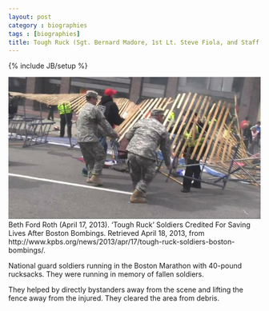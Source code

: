 ```yaml
---
layout: post
category : biographies
tags : [biographies]
title: Tough Ruck (Sgt. Bernard Madore, 1st Lt. Steve Fiola, and Staff Sgt. Mark Welch)
---
```

{% include JB/setup %}

<img src="/images/tough-ruck.jpg" alt="Image of Tough Ruck running crew (Sgt. Bernard Madore, 1st Lt. Steve Fiola, and Staff Sgt. Mark Welch">
<div class="citation">Beth Ford Roth (April 17, 2013). ‘Tough Ruck’ Soldiers Credited For Saving Lives After Boston Bombings. Retrieved April 18, 2013, from http://www.kpbs.org/news/2013/apr/17/tough-ruck-soldiers-boston-bombings/.</div>

National guard soldiers running in the Boston Marathon with 40-pound rucksacks.  They were running in memory of fallen soldiers.

They helped by directly bystanders away from the scene and lifting the fence away from the injured.  They cleared the area from debris.
